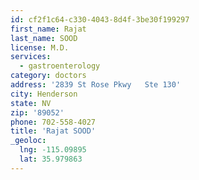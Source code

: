 ```yaml
---
id: cf2f1c64-c330-4043-8d4f-3be30f199297
first_name: Rajat
last_name: SOOD
license: M.D.
services:
  - gastroenterology
category: doctors
address: '2839 St Rose Pkwy   Ste 130'
city: Henderson
state: NV
zip: '89052'
phone: 702-558-4027
title: 'Rajat SOOD'
_geoloc:
  lng: -115.09895
  lat: 35.979863
---
```


